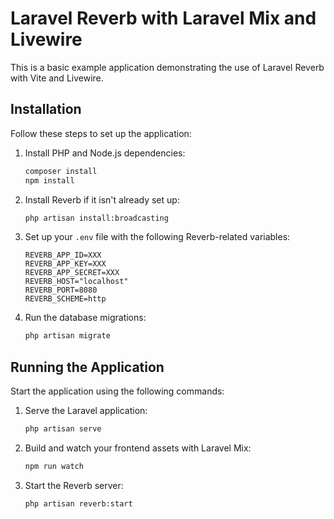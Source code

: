 # Laravel Reverb with Laravel Mix and Livewire

This is a basic example application demonstrating the use of Laravel Reverb with Vite and Livewire.

## Installation

Follow these steps to set up the application:

1. Install PHP and Node.js dependencies:
   ```bash
   composer install
   npm install
   ```
2. Install Reverb if it isn't already set up:
   ```bash
   php artisan install:broadcasting
   ```
3. Set up your `.env` file with the following Reverb-related variables:
   ```dotenv
   REVERB_APP_ID=XXX
   REVERB_APP_KEY=XXX
   REVERB_APP_SECRET=XXX
   REVERB_HOST="localhost"
   REVERB_PORT=8080
   REVERB_SCHEME=http
   ```
4. Run the database migrations:
   ```bash
   php artisan migrate
   ```

## Running the Application

Start the application using the following commands:

1. Serve the Laravel application:
   ```bash
   php artisan serve
   ```
2. Build and watch your frontend assets with Laravel Mix:
   ```bash
   npm run watch
   ```
3. Start the Reverb server:
   ```bash
   php artisan reverb:start
   ```
